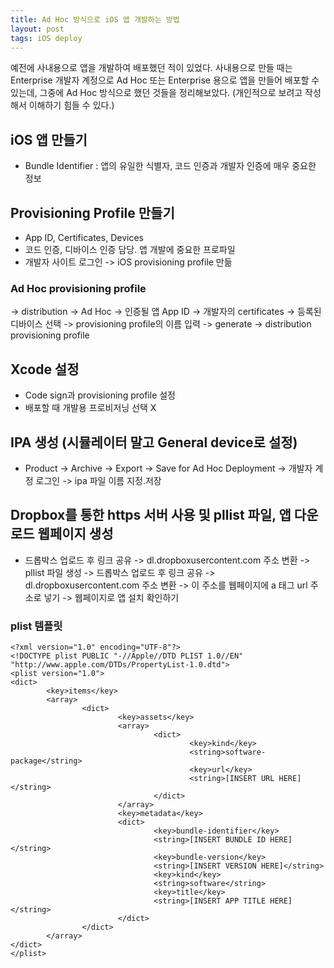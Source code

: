 ```yaml
---
title: Ad Hoc 방식으로 iOS 앱 개발하는 방법
layout: post
tags: iOS deploy
---
```


예전에 사내용으로 앱을 개발하여 배포했던 적이 있었다. 사내용으로 만들 때는 Enterprise 개발자 계정으로 Ad Hoc 또는 Enterprise 용으로 앱을 만들어 배포할 수 있는데, 그중에 Ad Hoc 방식으로 했던 것들을 정리해보았다. (개인적으로 보려고 작성해서 이해하기 힘들 수 있다.)

## iOS 앱 만들기
- Bundle Identifier : 앱의 유일한 식별자, 코드 인증과 개발자 인증에 매우 중요한 정보

## Provisioning Profile 만들기
- App ID, Certificates, Devices
- 코드 인증, 디바이스 인증 담당. 앱 개발에 중요한 프로파일
- 개발자 사이트 로그인  -> iOS provisioning profile 만듦

### Ad Hoc provisioning profile
 -> distribution -> Ad Hoc -> 인증될 앱 App ID -> 개발자의 certificates -> 등록된 디바이스 선택 -> provisioning profile의 이름 입력 -> generate -> distribution provisioning profile

## Xcode 설정
- Code sign과 provisioning profile 설정
- 배포할 때 개발용 프로비저닝 선택 X

## IPA 생성 (시뮬레이터 말고 General device로 설정)
- Product -> Archive -> Export -> Save for Ad Hoc Deployment -> 개발자 계정 로그인 -> ipa 파일 이름 지정.저장

## Dropbox를 통한 https 서버 사용 및 pllist 파일, 앱 다운로드 웹페이지 생성
- 드롭박스 업로드 후 링크 공유 -> dl.dropboxusercontent.com 주소 변환 -> pllist 파일 생성 -> 드롭박스 업로드 후 링크 공유 ->  dl.dropboxusercontent.com 주소 변환 -> 이 주소를 웹페이지에 a 태그 url 주소로 넣기 -> 웹페이지로 앱 설치 확인하기

### plist 템플릿
```
<?xml version="1.0" encoding="UTF-8"?>
<!DOCTYPE plist PUBLIC "-//Apple//DTD PLIST 1.0//EN" "http://www.apple.com/DTDs/PropertyList-1.0.dtd">
<plist version="1.0">
<dict>
        <key>items</key>
        <array>
                <dict>
                        <key>assets</key>
                        <array>
                                <dict>
                                        <key>kind</key>
                                        <string>software-package</string>
                                        <key>url</key>
                                        <string>[INSERT URL HERE]</string>
                                </dict>
                        </array>
                        <key>metadata</key>
                        <dict>
                                <key>bundle-identifier</key>
                                <string>[INSERT BUNDLE ID HERE]</string>
                                <key>bundle-version</key>
                                <string>[INSERT VERSION HERE]</string>
                                <key>kind</key>
                                <string>software</string>
                                <key>title</key>
                                <string>[INSERT APP TITLE HERE]</string>
                        </dict>
                </dict>
        </array>
</dict>
</plist>
```
